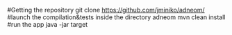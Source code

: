 #Getting the repository
git clone https://github.com/jminiko/adneom/
#launch the compilation&tests
inside the directory adneom
mvn clean install
#run the app
java -jar target 
